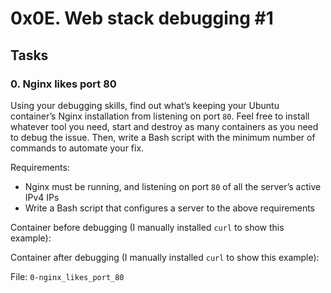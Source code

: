 <h1>0x0E. Web stack debugging #1</h1>
<h2>Tasks</h2>
  <h3>
    0. Nginx likes port 80
  </h3>
  <p>Using your debugging skills, find out what&rsquo;s keeping your Ubuntu container&rsquo;s Nginx installation from listening on port <code>80</code>. Feel free to install whatever tool you need, start and destroy as many containers as you need to debug the issue. Then, write a Bash script with the minimum number of commands to automate your fix.</p>
<p>Requirements:</p>
<ul>
<li>Nginx must be running, and listening on port <code>80</code> of all the server&rsquo;s active IPv4 IPs </li>
<li>Write a Bash script that configures a server to the above requirements</li>
</ul>
<p>Container before debugging (I manually installed <code>curl</code> to show this example):</p>
<p>Container after debugging (I manually installed <code>curl</code> to show this example):</p>
        <p>File: <code>0-nginx_likes_port_80</code></p>
